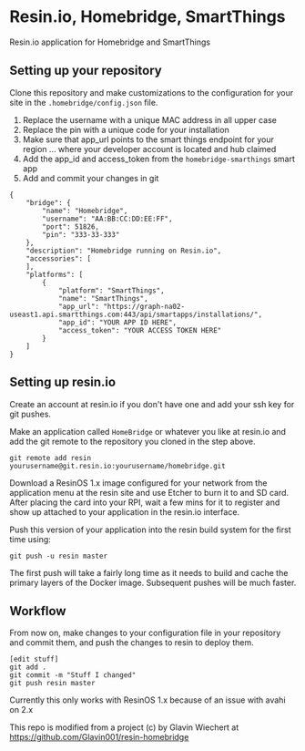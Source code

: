 # Resin.io, Homebridge, SmartThings

Resin.io application for Homebridge and SmartThings

## Setting up your repository
Clone this repository and make customizations to the configuration for your site in the
`.homebridge/config.json` file.

1. Replace the username with a unique MAC address in all upper case
1. Replace the pin with a unique code for your installation
1. Make sure that app_url points to the smart things endpoint for your region ... where your developer account is located and hub claimed
1. Add the app_id and access_token from the `homebridge-smarthings` smart app
1. Add and commit your changes in git

```
{
    "bridge": {
        "name": "Homebridge",
        "username": "AA:BB:CC:DD:EE:FF",
        "port": 51826,
        "pin": "333-33-333"
    },
    "description": "Homebridge running on Resin.io",
    "accessories": [
    ],
    "platforms": [
        {
            "platform": "SmartThings",
            "name": "SmartThings",
            "app_url": "https://graph-na02-useast1.api.smartthings.com:443/api/smartapps/installations/",
            "app_id": "YOUR APP ID HERE",
            "access_token": "YOUR ACCESS TOKEN HERE"
        }
    ]
}
```

## Setting up resin.io

Create an account at resin.io if you don't have one and add your ssh key for git pushes.

Make an application called `HomeBridge` or whatever you like at
resin.io and add the git remote to the repository you cloned in the step above.

`git remote add resin yourusername@git.resin.io:yourusername/homebridge.git`

Download a ResinOS 1.x image configured for your network from the application menu
at the resin site and use Etcher to burn it to and SD card. After placing the card
into your RPI, wait a few mins for it to register and show up attached to your
application in the resin.io interface.

Push this version of your application into the resin build system for the first time using:

`git push -u resin master`

The first push will take a fairly long time as it needs to build and cache
the primary layers of the Docker image. Subsequent pushes will be much faster.

## Workflow

From now on, make changes to your configuration file in your repository and
commit them, and push the changes to resin to deploy them.

```
[edit stuff]
git add .
git commit -m "Stuff I changed"
git push resin master
```

Currently this only works with ResinOS 1.x because of an issue with avahi on 2.x

This repo is modified from a project (c) by Glavin Wiechert at https://github.com/Glavin001/resin-homebridge
